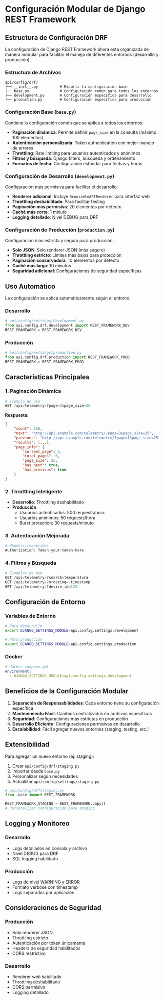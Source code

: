 # Configuración Modular de Django REST Framework

## Estructura de Configuración DRF

La configuración de Django REST Framework ahora está organizada de manera modular para facilitar el manejo de diferentes entornos (desarrollo y producción).

### Estructura de Archivos

```
api/config/drf/
├── __init__.py          # Exporta la configuración base
├── base.py              # Configuración común para todos los entornos
├── development.py       # Configuración específica para desarrollo
└── production.py        # Configuración específica para producción
```

### Configuración Base (`base.py`)

Contiene la configuración común que se aplica a todos los entornos:

- **Paginación dinámica**: Permite definir `page_size` en la consulta (máximo 100 elementos)
- **Autenticación personalizada**: Token authentication con mejor manejo de errores
- **Throttling**: Rate limiting para usuarios autenticados y anónimos
- **Filtros y búsqueda**: Django filters, búsqueda y ordenamiento
- **Formatos de fecha**: Configuración estándar para fechas y horas

### Configuración de Desarrollo (`development.py`)

Configuración más permisiva para facilitar el desarrollo:

- **Renderer adicional**: Incluye `BrowsableAPIRenderer` para interfaz web
- **Throttling deshabilitado**: Para facilitar testing
- **Paginación más permisiva**: 20 elementos por defecto
- **Caché más corta**: 1 minuto
- **Logging detallado**: Nivel DEBUG para DRF

### Configuración de Producción (`production.py`)

Configuración más estricta y segura para producción:

- **Solo JSON**: Solo renderer JSON (más seguro)
- **Throttling estricto**: Límites más bajos para protección
- **Paginación conservadora**: 10 elementos por defecto
- **Caché más larga**: 10 minutos
- **Seguridad adicional**: Configuraciones de seguridad específicas

## Uso Automático

La configuración se aplica automáticamente según el entorno:

### Desarrollo

```python
# api/config/settings/development.py
from api.config.drf.development import REST_FRAMEWORK_DEV
REST_FRAMEWORK = REST_FRAMEWORK_DEV
```

### Producción

```python
# api/config/settings/production.py
from api.config.drf.production import REST_FRAMEWORK_PROD
REST_FRAMEWORK = REST_FRAMEWORK_PROD
```

## Características Principales

### 1. Paginación Dinámica

```python
# Ejemplo de uso
GET /api/telemetry/?page=2&page_size=25
```

**Respuesta:**

```json
{
    "count": 150,
    "next": "http://api.example.com/telemetry/?page=3&page_size=25",
    "previous": "http://api.example.com/telemetry/?page=1&page_size=25",
    "results": [...],
    "page_info": {
        "current_page": 2,
        "total_pages": 6,
        "page_size": 25,
        "has_next": true,
        "has_previous": true
    }
}
```

### 2. Throttling Inteligente

- **Desarrollo**: Throttling deshabilitado
- **Producción**:
  - Usuarios autenticados: 500 requests/hora
  - Usuarios anónimos: 50 requests/hora
  - Burst protection: 30 requests/minuto

### 3. Autenticación Mejorada

```python
# Headers requeridos
Authorization: Token your-token-here
```

### 4. Filtros y Búsqueda

```python
# Ejemplos de uso
GET /api/telemetry/?search=temperatura
GET /api/telemetry/?ordering=-timestamp
GET /api/telemetry/?device_id=123
```

## Configuración de Entorno

### Variables de Entorno

```bash
# Para desarrollo
export DJANGO_SETTINGS_MODULE=api.config.settings.development

# Para producción
export DJANGO_SETTINGS_MODULE=api.config.settings.production
```

### Docker

```yaml
# docker-compose.yml
environment:
  - DJANGO_SETTINGS_MODULE=api.config.settings.development
```

## Beneficios de la Configuración Modular

1. **Separación de Responsabilidades**: Cada entorno tiene su configuración específica
2. **Mantenimiento Fácil**: Cambios centralizados en archivos específicos
3. **Seguridad**: Configuraciones más estrictas en producción
4. **Desarrollo Eficiente**: Configuraciones permisivas en desarrollo
5. **Escalabilidad**: Fácil agregar nuevos entornos (staging, testing, etc.)

## Extensibilidad

Para agregar un nuevo entorno (ej: staging):

1. Crear `api/config/drf/staging.py`
2. Importar desde `base.py`
3. Personalizar según necesidades
4. Actualizar `api/config/settings/staging.py`

```python
# api/config/drf/staging.py
from .base import REST_FRAMEWORK

REST_FRAMEWORK_STAGING = REST_FRAMEWORK.copy()
# Personalizar configuración para staging
```

## Logging y Monitoreo

### Desarrollo

- Logs detallados en consola y archivo
- Nivel DEBUG para DRF
- SQL logging habilitado

### Producción

- Logs de nivel WARNING y ERROR
- Formato verbose con timestamp
- Logs separados por aplicación

## Consideraciones de Seguridad

### Producción

- Solo renderer JSON
- Throttling estricto
- Autenticación por token únicamente
- Headers de seguridad habilitados
- CORS restrictivo

### Desarrollo

- Renderer web habilitado
- Throttling deshabilitado
- CORS permisivo
- Logging detallado
